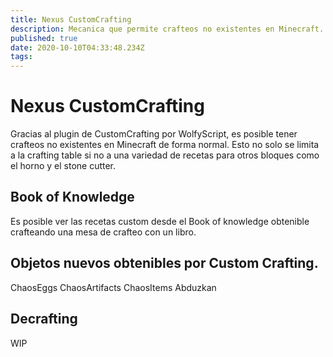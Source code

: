 ```yaml
---
title: Nexus CustomCrafting
description: Mecanica que permite crafteos no existentes en Minecraft.
published: true
date: 2020-10-10T04:33:48.234Z
tags: 
---
```


# Nexus CustomCrafting

Gracias al plugin de CustomCrafting por WolfyScript, es posible tener crafteos no existentes en Minecraft de forma normal.
Esto no solo se limita a la crafting table si no a una variedad de recetas para otros bloques como el horno y el stone cutter.

## Book of Knowledge
Es posible ver las recetas custom desde el Book of knowledge obtenible crafteando una mesa de crafteo con un libro.

## Objetos nuevos obtenibles por Custom Crafting.

ChaosEggs
ChaosArtifacts
ChaosItems
Abduzkan

## Decrafting
WIP